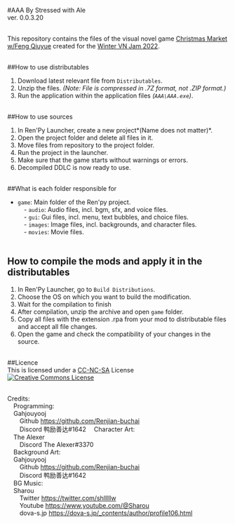 #AAA
By Stressed with Ale <br>
ver. 0.0.3.20 <br> <br> 

This repository contains the files of the visual novel game [Christmas Market w/Feng Qiuyue](https://stressd.itch.io/chrstms-mrkt-wth-fng-qye) created for the [Winter VN Jam 2022](https://itch.io/jam/winter-vn-jam-2022). <br> <br>

##How to use distributables <br> 
1. Download latest relevant file from `Distributables`. <br>
2. Unzip the files. *(Note: File is compressed in .7Z format, not .ZIP format.)* <br>
3. Run the application within the application files *(`AAA\AAA.exe`)*. <br> <br> 

##How to use sources <br> 
1. In Ren'Py Launcher, create a new project*(Name does not matter)*. <br>
2. Open the project folder and delete all files in it. <br> 
3. Move files from repository to the project folder. <br> 
4. Run the project in the launcher. <br> 
5. Make sure that the game starts without warnings or errors. <br> 
6. Decompiled DDLC is now ready to use. <br> <br> 

##What is each folder responsible for <br>
- `game`: Main folder of the Ren'py project. <br> 
&emsp;- `audio`: Audio files, incl. bgm, sfx, and voice files. <br>
&emsp;- `gui`: Gui files, incl. menu, text bubbles, and choice files. <br>
&emsp;- `images`: Image files, incl. backgrounds, and character files. <br>
&emsp;- `movies`: Movie files. <br><br> 

## How to compile the mods and apply it in the distributables <br> 
1. In Ren'Py Launcher, go to `Build Distributions`.<br> 
2. Choose the OS on which you want to build the modification. <br>
3. Wait for the compilation to finish
4. After compilation, unzip the archive and open `game` folder. <br>
5. Copy all files with the extension .rpa from your mod to distributable files and accept all file changes. <br> 
6. Open the game and check the compatibility of your changes in the source. <br> <br> 

##Licence <br> 
This is licensed under a [CC-NC-SA](http://github.com/Renjian-Buchai/AAA/LICENSE) License <br> 
<a rel="license" href="http://creativecommons.org/licenses/by-nc-sa/4.0/"><img alt="Creative Commons License" style="border-width:0" src="https://i.creativecommons.org/l/by-nc-sa/4.0/88x31.png" /></a><br /> <br> 

Credits: <br>
&emsp;Programming: <br> 
&emsp;Gahjouyooj <br> 
&emsp;&emsp;Github https://github.com/Renjian-buchai <br> 
&emsp;&emsp;Discord 鸭励善达#1642 
&emsp;Character Art: <br>
&emsp;The Alexer <br>
&emsp;&emsp;Discord The Alexer#3370 <br>
&emsp;Background Art: <br>
&emsp;Gahjouyooj <br>
&emsp;&emsp;Github https://github.com/Renjian-buchai <br>
&emsp;&emsp;Discord 鸭励善达#1642 <br>
&emsp;BG Music: <br>
&emsp;Sharou <br>
&emsp;&emsp;Twitter https://twitter.com/shlllllw <br>
&emsp;&emsp;Youtube https://www.youtube.com/@Sharou <br>
&emsp;&emsp;dova-s.jp https://dova-s.jp/_contents/author/profile106.html <br>